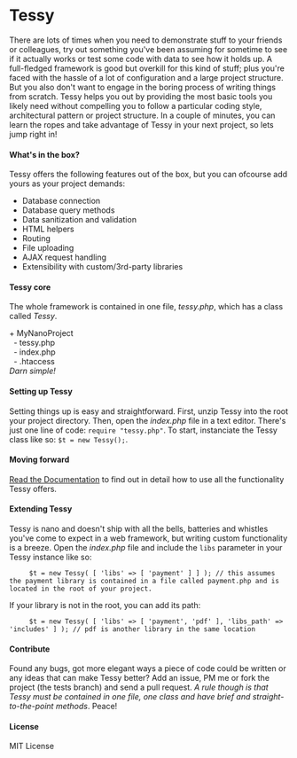 <h1>Tessy</h1>

<p>There are lots of times when you need to demonstrate stuff to your friends or colleagues, try out something you've been assuming for sometime to see if it actually works or test some code with data to see how it holds up. A full-fledged framework is good but overkill for this kind of stuff; plus you're faced with the hassle of a lot of configuration and a large project structure. But you also don't want to engage in the boring process of writing things from scratch. Tessy helps you out by providing the most basic tools you likely need without compelling you to follow a particular coding style, architectural pattern or project structure. In a couple of minutes, you can learn the ropes and take advantage of Tessy in your next project, so lets jump right in!</p>

<h4>What's in the box?</h4>
<p>Tessy offers the following features out of the box, but you can ofcourse add yours as your project demands:</p>
<ul>
	<li>Database connection</li>
	<li>Database query methods</li>
	<li>Data sanitization and validation</li>
	<li>HTML helpers</li>
	<li>Routing</li>
	<li>File uploading</li>
	<li>AJAX request handling</li>
	<li>Extensibility with custom/3rd-party libraries</li>
</ul>

<h4>Tessy core</h4>
<p>The whole framework is contained in one file, <i>tessy.php</i>, which has a class called <i>Tessy</i>.</p>
<div>
	<div>+ MyNanoProject</div>
	<div>&nbsp; - tessy.php</div>
	<div>&nbsp; - index.php</div>
	<div>&nbsp; - .htaccess</div>
</div>
<i>Darn simple!</i>

<h4>Setting up Tessy</h4>
<p>Setting things up is easy and straightforward. First, unzip Tessy into the root your project directory.
Then, open the <i>index.php</i> file in a text editor. There's just one line of code: <code>require "tessy.php"</code>.
To start, instanciate the Tessy class like so: <code>$t = new Tessy();</code>.</p>
	
<h4>Moving forward</h4>
<a href="https://github.com/nicholaskajoh/tessy/wiki">Read the Documentation</a> to find out in detail how to use all the functionality Tessy offers.


<h4>Extending Tessy</h4>
<p>Tessy is nano and doesn't ship with all the bells, batteries and whistles you've come to expect in a web framework, but writing custom functionality is a breeze. Open the <i>index.php</i> file and include the <code>libs</code> parameter in your Tessy instance like so: </p>
<pre><code>		$t = new Tessy( [ 'libs' => [ 'payment' ] ] ); // this assumes the payment library is contained in a file called payment.php and is located in the root of your project.</code></pre>
<p>If your library is not in the root, you can add its path: </p>
<pre><code>		$t = new Tessy( [ 'libs' => [ 'payment', 'pdf' ], 'libs_path' => 'includes' ] ); // pdf is another library in the same location</code></pre>

<h4>Contribute</h4>
<p>Found any bugs, got more elegant ways a piece of code could be written or any ideas that can make Tessy better? Add an issue, PM me or fork the project (the tests branch) and send a pull request. <i>A rule though is that Tessy must be contained in one file, one class and have brief and straight-to-the-point methods</i>. Peace!</p>


<h4>License</h4>
<p>MIT License</p>



